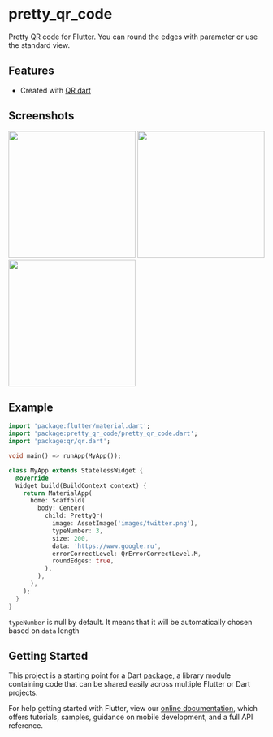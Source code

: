 # pretty_qr_code

Pretty QR code for Flutter. You can round the edges with parameter or use the standard view.

## Features

* Created with [QR dart](https://github.com/kevmoo/qr.dart)

## Screenshots

  <img src="https://raw.githubusercontent.com/promops/flutter_pretty_qr/master/images/Scr1.png" width="250"> 

  <img src="https://raw.githubusercontent.com/promops/flutter_pretty_qr/master/images/Scr2.png" width="250"> 

  <img src="https://raw.githubusercontent.com/promops/flutter_pretty_qr/master/images/Scr3.png" width="250"> 



## Example

```dart
import 'package:flutter/material.dart';
import 'package:pretty_qr_code/pretty_qr_code.dart';
import 'package:qr/qr.dart';

void main() => runApp(MyApp());

class MyApp extends StatelessWidget {
  @override
  Widget build(BuildContext context) {
    return MaterialApp(
      home: Scaffold(
        body: Center(
          child: PrettyQr(
            image: AssetImage('images/twitter.png'),
            typeNumber: 3,
            size: 200,
            data: 'https://www.google.ru',
            errorCorrectLevel: QrErrorCorrectLevel.M,
            roundEdges: true,
          ),
        ),
      ),
    );
  }
}
```

`typeNumber` is null by default. It means that it will be automatically chosen based on `data` length

## Getting Started

This project is a starting point for a Dart
[package](https://flutter.dev/developing-packages/),
a library module containing code that can be shared easily across
multiple Flutter or Dart projects.

For help getting started with Flutter, view our 
[online documentation](https://flutter.dev/docs), which offers tutorials, 
samples, guidance on mobile development, and a full API reference.
